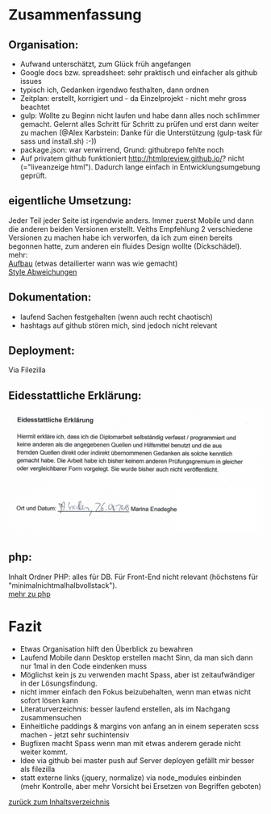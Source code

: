 # Zusammenfassung

## Organisation:  
- Aufwand unterschätzt, zum Glück früh angefangen
- Google docs bzw. spreadsheet: sehr praktisch und einfacher als github issues
- typisch ich, Gedanken irgendwo festhalten, dann ordnen
- Zeitplan: erstellt, korrigiert und - da Einzelprojekt - nicht mehr gross beachtet
- gulp: Wollte zu Beginn nicht laufen und habe dann alles noch schlimmer gemacht. Gelernt alles
 Schritt für Schritt zu prüfen und erst dann weiter zu machen (@Alex Karbstein: Danke für 
 die Unterstützung (gulp-task für sass und install.sh) :-))
- package.json: war verwirrend, Grund: githubrepo fehlte noch
- Auf privatem github funktioniert http://htmlpreview.github.io/? nicht (="liveanzeige html"). 
Dadurch lange einfach in Entwicklungsumgebung geprüft.

## eigentliche Umsetzung:  
Jeder Teil jeder Seite ist irgendwie anders. Immer zuerst Mobile und dann die anderen beiden 
Versionen erstellt. Veiths Empfehlung 2 verschiedene Versionen zu machen habe ich 
verworfen, da ich zum einen bereits begonnen hatte, zum anderen ein fluides Design 
wollte (Dickschädel).  
mehr:  
[Aufbau](aufbausite.md) (etwas detailierter wann was wie gemacht)   
[Style Abweichungen](style.md)  


## Dokumentation:  
- laufend Sachen festgehalten (wenn auch recht chaotisch)
- hashtags auf github stören mich, sind jedoch nicht relevant

## Deployment:  
Via Filezilla

## Eidesstattliche Erklärung:  
![eidesstattliche_erklaerung.jpg](assets/eidesstattliche_erklaerung.jpg)  


## php:  
Inhalt Ordner PHP: alles für DB. Für Front-End nicht relevant (höchstens für "minimalnichtmalhalbvollstack").  
[mehr zu php](php.md)

# Fazit  
- Etwas Organisation hilft den Überblick zu bewahren
- Laufend Mobile dann Desktop erstellen macht Sinn, da man sich dann nur 1mal in den Code 
eindenken muss
- Möglichst kein js zu verwenden macht Spass, aber ist zeitaufwändiger in der Lösungsfindung.
- nicht immer einfach den Fokus beizubehalten, wenn man etwas nicht sofort lösen kann
- Literaturverzeichnis: besser laufend erstellen, als im Nachgang zusammensuchen
- Einheitliche paddings & margins von anfang an in einem seperaten scss machen - jetzt 
sehr suchintensiv
- Bugfixen macht Spass wenn man mit etwas anderem gerade nicht weiter kommt.
- Idee via github bei master push auf Server deployen gefällt mir besser als filezilla 
- statt externe links (jquery, normalize) via node_modules einbinden (mehr Kontrolle, aber mehr 
Vorsicht bei Ersetzen von Begriffen geboten)


 [zurück zum Inhaltsverzeichnis](../README.md)  